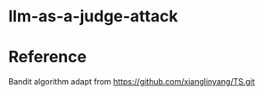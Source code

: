 # llm-as-a-judge-attack



# Reference
Bandit algorithm adapt from https://github.com/xianglinyang/TS.git